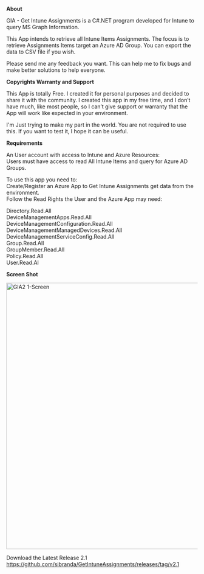 <strong>**About**</strong>

GIA - Get Intune Assignments is a C#.NET program developed for Intune to query MS Graph Information.

This App intends to retrieve all Intune Items Assignments.
The focus is to retrieve Assignments Items target an Azure AD Group.
You can export the data to CSV file if you wish.

Please send me any feedback you want. This can help me to fix bugs and make better solutions to help everyone.

<strong>**Copyrights Warranty and Support**</strong>

This App is totally Free. I created it for personal purposes and decided to share it with the community.
I created this app in my free time, and I don’t have much, like most people, so I can’t give support or warranty that the App will work like expected in your environment.

I'm Just trying to make my part in the world.
You are not required to use this.
If you want to test it, I hope it can be useful.

<strong>**Requirements**</strong>

An User account with access to Intune and Azure Resources:\
Users must have access to read All Intune Items and query for Azure AD Groups.

To use this app you need to:\
Create/Register an Azure App to Get Intune Assignments get data from the environment.\
Follow the Read Rights the User and the Azure App may need:

Directory.Read.All\
DeviceManagementApps.Read.All\
DeviceManagementConfiguration.Read.All\
DeviceManagementManagedDevices.Read.All\
DeviceManagementServiceConfig.Read.All\
Group.Read.All\
GroupMember.Read.All\
Policy.Read.All\
User.Read.Al

<strong>**Screen Shot**</strong><p>

<img width="700" alt="GIA2 1-Screen" src="https://github.com/sibranda/GetIntuneAssignments/assets/62342144/5b4fe8d9-4073-4e00-ab9b-a7c7a00c9c21">

Download the Latest Release 2.1
https://github.com/sibranda/GetIntuneAssignments/releases/tag/v2.1

